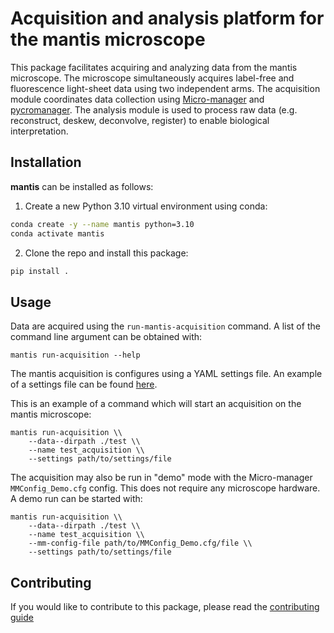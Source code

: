 # Acquisition and analysis platform for the mantis microscope

This package facilitates acquiring and analyzing data from the mantis microscope. The microscope simultaneously acquires label-free and fluorescence light-sheet data using two independent arms. The acquisition module coordinates data collection using [Micro-manager](https://micro-manager.org/) and [pycromanager](https://pycro-manager.readthedocs.io/). The analysis module is used to process raw data (e.g. reconstruct, deskew, deconvolve, register) to enable biological interpretation.

## Installation

**mantis** can be installed as follows:

1. Create a new Python 3.10 virtual environment using conda:

```sh
conda create -y --name mantis python=3.10
conda activate mantis
```

2. Clone the repo and install this package:

```sh
pip install .
```

## Usage

Data are acquired using the `run-mantis-acquisition` command. A list of the command line argument can be obtained with:

```
mantis run-acquisition --help
```

The mantis acquisition is configures using a YAML settings file. An example of a settings file can be found [here](mantis/acquisition/settings/example_acquisition_settings.yaml).

This is an example of a command which will start an acquisition on the mantis microscope:

```
mantis run-acquisition \\
    --data--dirpath ./test \\
    --name test_acquisition \\
    --settings path/to/settings/file
```

The acquisition may also be run in "demo" mode with the Micro-manager `MMConfig_Demo.cfg` config. This does not require any microscope hardware. A demo run can be started with:

```
mantis run-acquisition \\
    --data--dirpath ./test \\
    --name test_acquisition \\
    --mm-config-file path/to/MMConfig_Demo.cfg/file \\
    --settings path/to/settings/file
```

## Contributing

If you would like to contribute to this package, please read the [contributing guide](CONTRIBUTING.md)

